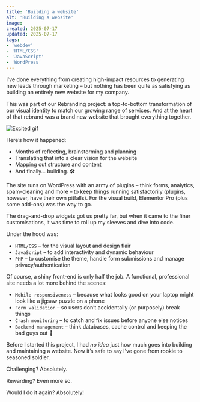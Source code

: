 ```yaml
---
title: 'Building a website'
alt: 'Building a website'
image: 
created: 2025-07-17
updated: 2025-07-17
tags: 
- 'webdev'
- 'HTML/CSS'
- 'JavaScript'
- 'WordPress'
---
```

I’ve done everything from creating high-impact resources to generating new leads through marketing – but nothing has been quite as satisfying as building an entirely new website for my company.

This was part of our Rebranding project: a top-to-bottom transformation of our visual identity to match our growing range of services. And at the heart of that rebrand was a brand new website that brought everything together.

![Excited gif](https://media0.giphy.com/media/v1.Y2lkPTc5MGI3NjExcjZkZWs2NWdwMjQ5dWJ3MGVpbjIxMHFwaGEzYWR3bmJja2xhcjVnaCZlcD12MV9pbnRlcm5hbF9naWZfYnlfaWQmY3Q9Zw/JERsqkIHhc3QkONRyM/giphy.gif)

Here’s how it happened:

- Months of reflecting, brainstorming and planning
- Translating that into a clear vision for the website
- Mapping out structure and content
- And finally… building. 🛠️

The site runs on WordPress with an army of plugins – think forms, analytics, spam-cleaning and more – to keep things running satisfactorily (plugins, however, have their own pitfalls). For the visual build, Elementor Pro (plus some add-ons) was the way to go.

The drag-and-drop widgets got us pretty far, but when it came to the finer customisations, it was time to roll up my sleeves and dive into code.

Under the hood was:

- `HTML/CSS` – for the visual layout and design flair
- `JavaScript` – to add interactivity and dynamic behaviour
- `PHP` – to customise the theme, handle form submissions and manage privacy/authentication

Of course, a shiny front-end is only half the job. A functional, professional site needs a lot more behind the scenes:

- `Mobile responsiveness` – because what looks good on your laptop might look like a jigsaw puzzle on a phone
- `Form validation` – so users don’t accidentally (or purposely) break things
- `Crash monitoring` – to catch and fix issues before anyone else notices
- `Backend management` – think databases, cache control and keeping the bad guys out 🔐

Before I started this project, I had *no idea* just how much goes into building and maintaining a website. Now it’s safe to say I’ve gone from rookie to seasoned soldier.

Challenging? Absolutely.

Rewarding? Even more so.

Would I do it again? Absolutely!


